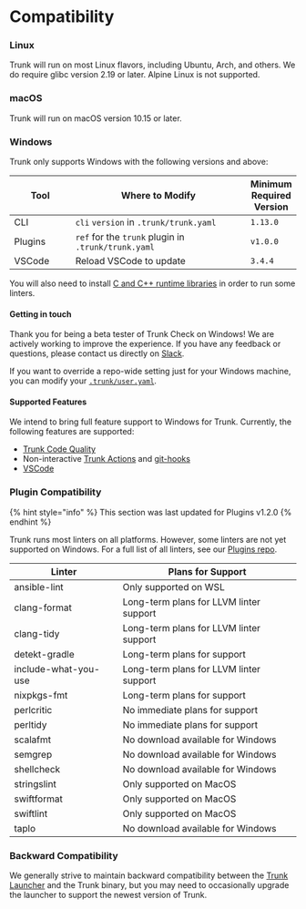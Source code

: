 # Compatibility

### Linux

Trunk will run on most Linux flavors, including Ubuntu, Arch, and others. We do require glibc version 2.19 or later. Alpine Linux is not supported.

### macOS

Trunk will run on macOS version 10.15 or later.

### Windows

Trunk only supports Windows with the following versions and above:

<table><thead><tr><th width="112.33333333333331">Tool</th><th width="397">Where to Modify</th><th>Minimum Required Version</th></tr></thead><tbody><tr><td>CLI</td><td><code>cli</code> <code>version</code> in <code>.trunk/trunk.yaml</code></td><td><code>1.13.0</code></td></tr><tr><td>Plugins</td><td><code>ref</code> for the <code>trunk</code> plugin in <code>.trunk/trunk.yaml</code></td><td><code>v1.0.0</code></td></tr><tr><td>VSCode</td><td>Reload VSCode to update</td><td><code>3.4.4</code></td></tr></tbody></table>

You will also need to install [C and C++ runtime libraries](https://aka.ms/vs/17/release/vc\_redist.x64.exe) in order to run some linters.

#### Getting in touch

Thank you for being a beta tester of Trunk Check on Windows! We are actively working to improve the experience. If you have any feedback or questions, please contact us directly on [Slack](https://slack.trunk.io/).

If you want to override a repo-wide setting just for your Windows machine, you can modify your [`.trunk/user.yaml`](configuration/per-user-overrides.md).

#### Supported Features

We intend to bring full feature support to Windows for Trunk. Currently, the following features are supported:

* [Trunk Code Quality](../code-quality/)
* Non-interactive [Trunk Actions](getting-started/actions/) and [git-hooks](getting-started/actions/git-hooks.md)
* [VSCode](../code-quality/ide-integration/vscode.md)

### Plugin Compatibility

{% hint style="info" %}
This section was last updated for Plugins v1.2.0
{% endhint %}

Trunk runs most linters on all platforms. However, some linters are not yet supported on Windows. For a full list of all linters, see our [Plugins repo](https://github.com/trunk-io/plugins).

<table data-full-width="false"><thead><tr><th>Linter</th><th>Plans for Support</th></tr></thead><tbody><tr><td>ansible-lint</td><td>Only supported on WSL</td></tr><tr><td>clang-format</td><td>Long-term plans for LLVM linter support</td></tr><tr><td>clang-tidy</td><td>Long-term plans for LLVM linter support</td></tr><tr><td>detekt-gradle</td><td>Long-term plans for support</td></tr><tr><td>include-what-you-use</td><td>Long-term plans for LLVM linter support</td></tr><tr><td>nixpkgs-fmt</td><td>Long-term plans for support</td></tr><tr><td>perlcritic</td><td>No immediate plans for support</td></tr><tr><td>perltidy</td><td>No immediate plans for support</td></tr><tr><td>scalafmt</td><td>No download available for Windows</td></tr><tr><td>semgrep</td><td>No download available for Windows</td></tr><tr><td>shellcheck</td><td>No download available for Windows</td></tr><tr><td>stringslint</td><td>Only supported on MacOS</td></tr><tr><td>swiftformat</td><td>Only supported on MacOS</td></tr><tr><td>swiftlint</td><td>Only supported on MacOS</td></tr><tr><td>taplo</td><td>No download available for Windows</td></tr></tbody></table>

### Backward Compatibility

We generally strive to maintain backward compatibility between the [Trunk Launcher](install.md#the-trunk-launcher) and the Trunk binary, but you may need to occasionally upgrade the launcher to support the newest version of Trunk.
